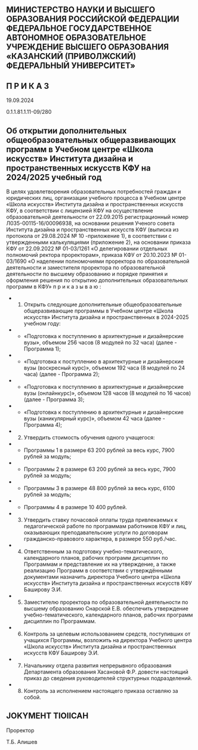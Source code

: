 <!-- image -->

## МИНИСТЕРСТВО НАУКИ И ВЫСШЕГО ОБРАЗОВАНИЯ РОССИЙСКОЙ ФЕДЕРАЦИИ ФЕДЕРАЛЬНОЕ ГОСУДАРСТВЕННОЕ АВТОНОМНОЕ ОБРАЗОВАТЕЛЬНОЕ УЧРЕЖДЕНИЕ ВЫСШЕГО ОБРАЗОВАНИЯ «КАЗАНСКИЙ (ПРИВОЛЖСКИЙ) ФЕДЕРАЛЬНЫЙ УНИВЕРСИТЕТ»

## П Р И К А З

19.09.2024

0.1.1.81.1.11-09/280

## Об открытии дополнительных общеобразовательных общеразвивающих программ в Учебном центре «Школа искусств» Института дизайна и пространственных искусств КФУ на 2024/2025 учебный год

В  целях  удовлетворения  образовательных  потребностей  граждан  и  юридических лиц,  организации  учебного  процесса  в  Учебном  центре  «Школа  искусств»  Института дизайна  и  пространственных  искусств  КФУ,  в  соответствии  с  лицензией  КФУ  на осуществление  образовательной  деятельности  от  22.09.2015  регистрационный  номер Л035-00115-16/00096938,  на  основании  решения  Ученого  совета  Института  дизайна  и пространственных искусств КФУ (выписка из протокола от 29.08.2024 № 10 -приложение 1),  в  соответствии  с  утвержденными  калькуляциями  (приложение 2),  на основании  приказа  КФУ  от  22.09.2022  № 01-03/1261 «О  делегировании  отдельных полномочий ректора проректорам», приказа КФУ от 20.10.2023 № 01-03/1690 «О наделении полномочиями проректора по образовательной деятельности и заместителя проректора  по образовательной  деятельности  по высшему  образованию  и  порядке принятия и оформления решения по открытию дополнительных образовательных программ в КФУ» п р и к а з ы в а ю :

- 1. Открыть  следующие  дополнительные  общеобразовательные  общеразвивающие программы в Учебном центре «Школа искусств» Института дизайна и пространственных в 2024-2025 учебном году:
- - «Подготовка  к  поступлению  в  архитектурные  и  дизайнерские  вузы»,  объемом 256 часов (8 модулей по 32 часа) (далее - Программа 1);
- - «Подготовка к поступлению в архитектурные и дизайнерские вузы (воскресный курс)», объемом 192 часа (8 модулей по 24 часа) (далее - Программа 2);
- - «Подготовка  к  поступлению  в  архитектурные  и  дизайнерские  вузы  (онлайнкурс)», объемом 128 часов (8 модулей по 16 часов) (далее - Программа 3);

- - «Подготовка к поступлению в архитектурные и дизайнерские вузы (каникулярный курс)», объемом 42 часа (далее - Программа 4);
- 2. Утвердить стоимость обучения одного учащегося:
- - Программы 1 в размере 63 200 рублей за весь курс, 7900 рублей за модуль;
- - Программы 2 в размере 63 200 рублей за весь курс, 7900 рублей за модуль;
- - Программы 3 в размере 48 800 рублей за весь курс, 6100 рублей за модуль;
- - Программы 4 в размере 10 400 рублей.
- 3. Утвердить  ставку  почасовой  оплаты  труда  привлекаемых  к  педагогической работе по программам работников КФУ и лиц, оказывающих преподавательские услуги по договорам гражданско-правового характера, в размере 550 руб./час.
- 4. Ответственным за подготовку учебно-тематического, календарного планов, рабочих  программ  дисциплин  по  Программам  и  представление  их  на  утверждение,  а также  реализацию  Программ  в  соответствии  с  утверждёнными  документами  назначить директора  Учебного  центра  «Школа  искусств»  Института  дизайна  и  пространственных искусств КФУ Баширову Э.И.
- 5. Заместителю проректора по образовательной деятельности по высшему образованию Снарской Е.В. обеспечить утверждение учебно-тематического, календарного планов, рабочих программ дисциплин по Программам.
- 6. Контроль за целевым  использованием  средств, поступивших  от учащихся Программы,  возложить  на  директора  Учебного  центра  «Школа  искусств»  Института дизайна и пространственных искусств КФУ Баширову Э.И.
- 7. Начальнику отдела развития непрерывного образования Департамента образования  Хасановой  Ф.Р.  довести  настоящий  приказ  до  сведения  руководителей структурных подразделений.
- 8. Контроль за исполнением настоящего приказа оставляю за собой.

## JOKYMEHT TIOIICAH

Проректор

Т.Б. Алишев